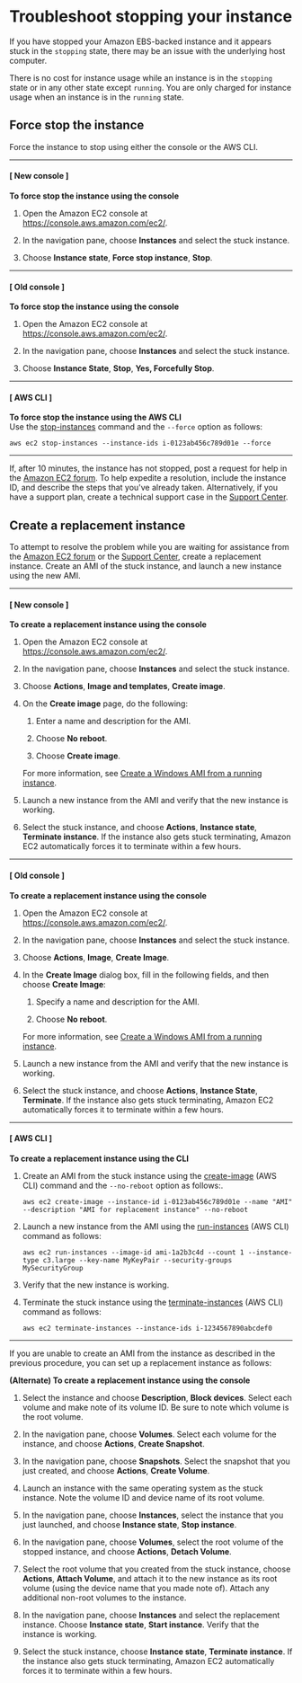 # Troubleshoot stopping your instance<a name="TroubleshootingInstancesStopping"></a>

If you have stopped your Amazon EBS\-backed instance and it appears stuck in the `stopping` state, there may be an issue with the underlying host computer\.

There is no cost for instance usage while an instance is in the `stopping` state or in any other state except `running`\. You are only charged for instance usage when an instance is in the `running` state\.

## Force stop the instance<a name="force-stop-instance"></a>

Force the instance to stop using either the console or the AWS CLI\.

------
#### [ New console ]

**To force stop the instance using the console**

1. Open the Amazon EC2 console at [https://console\.aws\.amazon\.com/ec2/](https://console.aws.amazon.com/ec2/)\.

1. In the navigation pane, choose **Instances** and select the stuck instance\.

1. Choose **Instance state**, **Force stop instance**, **Stop**\.

------
#### [ Old console ]

**To force stop the instance using the console**

1. Open the Amazon EC2 console at [https://console\.aws\.amazon\.com/ec2/](https://console.aws.amazon.com/ec2/)\.

1. In the navigation pane, choose **Instances** and select the stuck instance\.

1. Choose **Instance State**, **Stop**, **Yes, Forcefully Stop**\.

------
#### [ AWS CLI ]

**To force stop the instance using the AWS CLI**  
Use the [stop\-instances](https://docs.aws.amazon.com/cli/latest/reference/ec2/stop-instances.html) command and the `--force` option as follows:

```
aws ec2 stop-instances --instance-ids i-0123ab456c789d01e --force
```

------

If, after 10 minutes, the instance has not stopped, post a request for help in the [Amazon EC2 forum](https://forums.aws.amazon.com/forum.jspa?forumID=30)\. To help expedite a resolution, include the instance ID, and describe the steps that you've already taken\. Alternatively, if you have a support plan, create a technical support case in the [Support Center](https://console.aws.amazon.com/support/home#/)\.

## Create a replacement instance<a name="Creating_Replacement_Instance"></a>

To attempt to resolve the problem while you are waiting for assistance from the [Amazon EC2 forum](https://forums.aws.amazon.com/forum.jspa?forumID=30) or the [Support Center](https://console.aws.amazon.com/support/home#/), create a replacement instance\. Create an AMI of the stuck instance, and launch a new instance using the new AMI\. 

------
#### [ New console ]

**To create a replacement instance using the console**

1. Open the Amazon EC2 console at [https://console\.aws\.amazon\.com/ec2/](https://console.aws.amazon.com/ec2/)\.

1. In the navigation pane, choose **Instances** and select the stuck instance\.

1. Choose **Actions**, **Image and templates**, **Create image**\.

1. On the **Create image** page, do the following:

   1. Enter a name and description for the AMI\.

   1. Choose **No reboot**\.

   1. Choose **Create image**\.

   For more information, see [Create a Windows AMI from a running instance](Creating_EBSbacked_WinAMI.md#how-to-create-windows-ebs-ami)\.

1. Launch a new instance from the AMI and verify that the new instance is working\.

1. Select the stuck instance, and choose **Actions**, **Instance state**, **Terminate instance**\. If the instance also gets stuck terminating, Amazon EC2 automatically forces it to terminate within a few hours\.

------
#### [ Old console ]

**To create a replacement instance using the console**

1. Open the Amazon EC2 console at [https://console\.aws\.amazon\.com/ec2/](https://console.aws.amazon.com/ec2/)\.

1. In the navigation pane, choose **Instances** and select the stuck instance\.

1. Choose **Actions**, **Image**, **Create Image**\.

1. In the **Create Image** dialog box, fill in the following fields, and then choose **Create Image**:

   1. Specify a name and description for the AMI\.

   1. Choose **No reboot**\.

   For more information, see [Create a Windows AMI from a running instance](Creating_EBSbacked_WinAMI.md#how-to-create-windows-ebs-ami)\.

1. Launch a new instance from the AMI and verify that the new instance is working\.

1. Select the stuck instance, and choose **Actions**, **Instance State**, **Terminate**\. If the instance also gets stuck terminating, Amazon EC2 automatically forces it to terminate within a few hours\.

------
#### [ AWS CLI ]

**To create a replacement instance using the CLI**

1. Create an AMI from the stuck instance using the [create\-image](https://docs.aws.amazon.com/cli/latest/reference/ec2/create-image.html) \(AWS CLI\) command and the `--no-reboot` option as follows:\.

   ```
   aws ec2 create-image --instance-id i-0123ab456c789d01e --name "AMI" --description "AMI for replacement instance" --no-reboot
   ```

1. Launch a new instance from the AMI using the [run\-instances](https://docs.aws.amazon.com/cli/latest/reference/ec2/run-instances.html) \(AWS CLI\) command as follows:

   ```
   aws ec2 run-instances --image-id ami-1a2b3c4d --count 1 --instance-type c3.large --key-name MyKeyPair --security-groups MySecurityGroup
   ```

1. Verify that the new instance is working\.

1. Terminate the stuck instance using the [terminate\-instances](https://docs.aws.amazon.com/cli/latest/reference/ec2/terminate-instances.html) \(AWS CLI\) command as follows:

   ```
   aws ec2 terminate-instances --instance-ids i-1234567890abcdef0
   ```

------

If you are unable to create an AMI from the instance as described in the previous procedure, you can set up a replacement instance as follows:

**\(Alternate\) To create a replacement instance using the console**

1. Select the instance and choose **Description**, **Block devices**\. Select each volume and make note of its volume ID\. Be sure to note which volume is the root volume\.

1. In the navigation pane, choose **Volumes**\. Select each volume for the instance, and choose **Actions**, **Create Snapshot**\.

1. In the navigation pane, choose **Snapshots**\. Select the snapshot that you just created, and choose **Actions**, **Create Volume**\.

1. Launch an instance with the same operating system as the stuck instance\. Note the volume ID and device name of its root volume\.

1. In the navigation pane, choose **Instances**, select the instance that you just launched, and choose **Instance state**, **Stop instance**\.

1. In the navigation pane, choose **Volumes**, select the root volume of the stopped instance, and choose **Actions**, **Detach Volume**\.

1. Select the root volume that you created from the stuck instance, choose **Actions**, **Attach Volume**, and attach it to the new instance as its root volume \(using the device name that you made note of\)\. Attach any additional non\-root volumes to the instance\.

1. In the navigation pane, choose **Instances** and select the replacement instance\. Choose **Instance state**, **Start instance**\. Verify that the instance is working\.

1. Select the stuck instance, choose **Instance state**, **Terminate instance**\. If the instance also gets stuck terminating, Amazon EC2 automatically forces it to terminate within a few hours\.